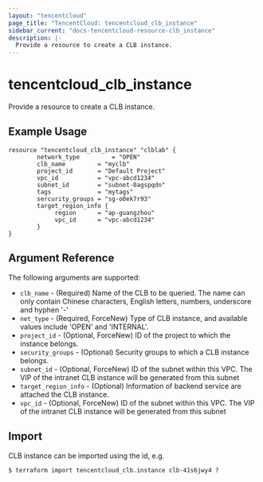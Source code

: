 ```yaml
---
layout: "tencentcloud"
page_title: "TencentCloud: tencentcloud_clb_instance"
sidebar_current: "docs-tencentcloud-resource-clb_instance"
description: |-
  Provide a resource to create a CLB instance.
---
```


# tencentcloud_clb_instance

Provide a resource to create a CLB instance.

## Example Usage

```hcl
resource "tencentcloud_clb_instance" "clblab" {
        network_type         = "OPEN"
        clb_name         = "myclb"
        project_id       = "Default Project"
        vpc_id           = "vpc-abcd1234"
        subnet_id        = "subnet-0agspqdn"
        tags             = "mytags"
        sercurity_groups = "sg-o0ek7r93"
        target_region_info {
             region      = "ap-guangzhou"
             vpc_id      = "vpc-abcd1234"
		}
}
```

## Argument Reference

The following arguments are supported:

* `clb_name` - (Required) Name of the CLB to be queried. The name can only contain Chinese characters, English letters, numbers, underscore and hyphen '-'
* `net_type` - (Required, ForceNew) Type of CLB instance, and available values include 'OPEN' and 'INTERNAL'.
* `project_id` - (Optional, ForceNew) ID of the project to which the instance belongs.
* `security_groups` - (Optional) Security groups to which a CLB instance belongs.
* `subnet_id` - (Optional, ForceNew) ID of the subnet within this VPC. The VIP of the intranet CLB instance will be generated from this subnet
* `target_region_info` - (Optional) Information of backend service are attached the CLB instance.
* `vpc_id` - (Optional, ForceNew) ID of the subnet within this VPC. The VIP of the intranet CLB instance will be generated from this subnet


## Import

CLB instance can be imported using the id, e.g.

```
$ terraform import tencentcloud_clb.instance clb-41s6jwy4 ?
```

